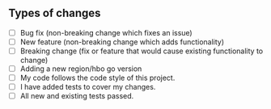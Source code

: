 ## Types of changes
<!--- What types of changes does your code introduce? Put an `x` in all the boxes that apply: -->
- [ ] Bug fix (non-breaking change which fixes an issue)
- [ ] New feature (non-breaking change which adds functionality)
- [ ] Breaking change (fix or feature that would cause existing functionality to change)
- [ ] Adding a new region/hbo go version
- [ ] My code follows the code style of this project.
- [ ] I have added tests to cover my changes.
- [ ] All new and existing tests passed.
